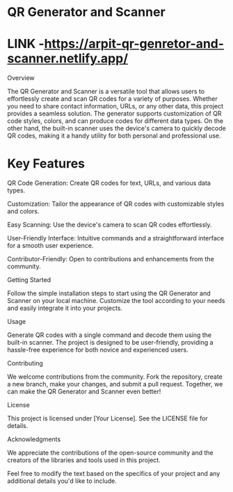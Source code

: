# QR Generator and Scanner

# LINK -https://arpit-qr-genretor-and-scanner.netlify.app/

Overview

The QR Generator and Scanner is a versatile tool that allows users to effortlessly create and scan QR codes for a variety of purposes. Whether you need to share contact information, URLs, or any other data, this project provides a seamless solution. The generator supports customization of QR code styles, colors, and can produce codes for different data types. On the other hand, the built-in scanner uses the device's camera to quickly decode QR codes, making it a handy utility for both personal and professional use.


# Key Features

QR Code Generation: Create QR codes for text, URLs, and various data types.

Customization: Tailor the appearance of QR codes with customizable styles and colors.

Easy Scanning: Use the device's camera to scan QR codes effortlessly.

User-Friendly Interface: Intuitive commands and a straightforward interface for a smooth user experience.

Contributor-Friendly: Open to contributions and enhancements from the community.

Getting Started

Follow the simple installation steps to start using the QR Generator and Scanner on your local machine. Customize the tool according to your needs and easily integrate it into your projects.

Usage

Generate QR codes with a single command and decode them using the built-in scanner. The project is designed to be user-friendly, providing a hassle-free experience for both novice and experienced users.

Contributing

We welcome contributions from the community. Fork the repository, create a new branch, make your changes, and submit a pull request. Together, we can make the QR Generator and Scanner even better!

License

This project is licensed under [Your License]. See the LICENSE file for details.

Acknowledgments

We appreciate the contributions of the open-source community and the creators of the libraries and tools used in this project.

Feel free to modify the text based on the specifics of your project and any additional details you'd like to include.
